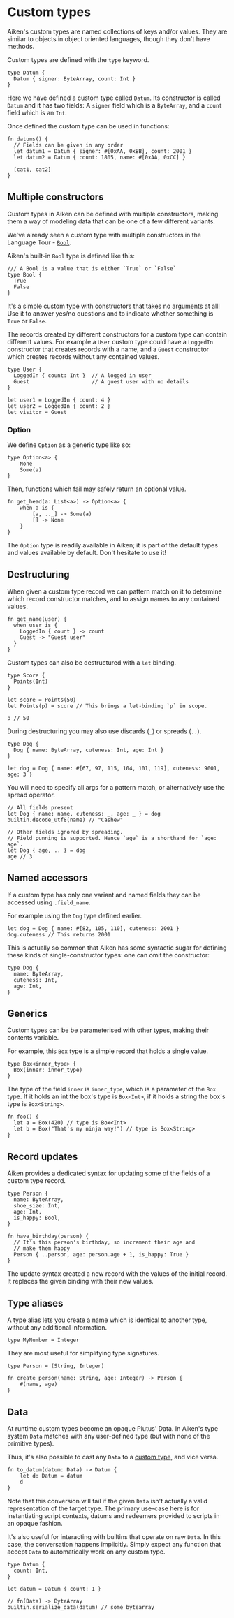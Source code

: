 # Custom types

Aiken's custom types are named collections of keys and/or values. They are
similar to objects in object oriented languages, though they don't have
methods.

Custom types are defined with the `type` keyword.

```aiken
type Datum {
  Datum { signer: ByteArray, count: Int }
}
```

Here we have defined a custom type called `Datum`. Its constructor is called
`Datum` and it has two fields: A `signer` field which is a `ByteArray`, and a
`count` field which is an `Int`.

Once defined the custom type can be used in functions:

```aiken
fn datums() {
  // Fields can be given in any order
  let datum1 = Datum { signer: #[0xAA, 0xBB], count: 2001 }
  let datum2 = Datum { count: 1805, name: #[0xAA, 0xCC] }

  [cat1, cat2]
}
```

## Multiple constructors

Custom types in Aiken can be defined with multiple constructors, making them a
way of modeling data that can be one of a few different variants.

We've already seen a custom type with multiple constructors in the Language
Tour - [`Bool`](./primitive-types.md#bool).

Aiken's built-in `Bool` type is defined like this:

```aiken
/// A Bool is a value that is either `True` or `False`
type Bool {
  True
  False
}
```

It's a simple custom type with constructors that takes no arguments at all!
Use it to answer yes/no questions and to indicate whether something is `True`
or `False`.

The records created by different constructors for a custom type can contain
different values. For example a `User` custom type could have a `LoggedIn`
constructor that creates records with a name, and a `Guest` constructor which
creates records without any contained values.

```aiken
type User {
  LoggedIn { count: Int }  // A logged in user
  Guest                    // A guest user with no details
}
```

```aiken
let user1 = LoggedIn { count: 4 }
let user2 = LoggedIn { count: 2 }
let visitor = Guest
```

### Option

We define `Option` as a generic type like so:

```
type Option<a> {
    None
    Some(a)
}
```

Then, functions which fail may safely return an optional value.

```
fn get_head(a: List<a>) -> Option<a> {
    when a is {
        [a, .._] -> Some(a)
        [] -> None
    }
}
```

The `Option` type is readily available in Aiken; it is part of the default types and values available by default. Don't hesitate to use it!


## Destructuring

When given a custom type record we can pattern match on it to determine which
record constructor matches, and to assign names to any contained values.

```aiken
fn get_name(user) {
  when user is {
    LoggedIn { count } -> count
    Guest -> "Guest user"
  }
}
```

Custom types can also be destructured with a `let` binding.

```aiken
type Score {
  Points(Int)
}

let score = Points(50)
let Points(p) = score // This brings a let-binding `p` in scope.

p // 50
```

During destructuring you may also use discards (`_`) or spreads (`..`).

```aiken
type Dog {
  Dog { name: ByteArray, cuteness: Int, age: Int }
}

let dog = Dog { name: #[67, 97, 115, 104, 101, 119], cuteness: 9001, age: 3 }
```

You will need to specify all args for a pattern match, or alternatively use the
spread operator.

```aiken
// All fields present
let Dog { name: name, cuteness: _, age: _ } = dog
builtin.decode_utf8(name) // "Cashew"

// Other fields ignored by spreading.
// Field punning is supported. Hence `age` is a shorthand for `age: age`.
let Dog { age, .. } = dog
age // 3
```

## Named accessors

If a custom type has only one variant and named fields they can be accessed
using `.field_name`.

For example using the `Dog` type defined earlier.

```aiken
let dog = Dog { name: #[82, 105, 110], cuteness: 2001 }
dog.cuteness // This returns 2001
```

This is actually so common that Aiken has some syntactic sugar for defining these
kinds of single-constructor types: one can omit the constructor:

```aiken
type Dog {
  name: ByteArray,
  cuteness: Int,
  age: Int,
}
```

## Generics

Custom types can be be parameterised with other types, making their contents
variable.

For example, this `Box` type is a simple record that holds a single value.

```aiken
type Box<inner_type> {
  Box(inner: inner_type)
}
```

The type of the field `inner` is `inner_type`, which is a parameter of the `Box`
type. If it holds an int the box's type is `Box<Int>`, if it holds a string the
box's type is `Box<String>`.

```aiken
fn foo() {
  let a = Box(420) // type is Box<Int>
  let b = Box("That's my ninja way!") // type is Box<String>
}
```

## Record updates

Aiken provides a dedicated syntax for updating some of the fields of a custom
type record.

```aiken
type Person {
  name: ByteArray,
  shoe_size: Int,
  age: Int,
  is_happy: Bool,
}

fn have_birthday(person) {
  // It's this person's birthday, so increment their age and
  // make them happy
  Person { ..person, age: person.age + 1, is_happy: True }
}
```

The update syntax created a new record with the values of the initial record.
It replaces the given binding with their new values.

## Type aliases

A type alias lets you create a name which is identical to
another type, without any additional information.

```aiken
type MyNumber = Integer
```

They are most useful for simplifying type signatures.

```aiken
type Person = (String, Integer)

fn create_person(name: String, age: Integer) -> Person {
    #(name, age)
}
```

## Data

At runtime custom types become an opaque Plutus' Data. In Aiken's type system
`Data` matches with any user-defined type (but with none of the primitive
types).

Thus, it's also possible to cast any `Data` to a [custom
type](./custom-types.md), and vice versa.

```aiken
fn to_datum(datum: Data) -> Datum {
    let d: Datum = datum
    d
}
```

Note that this conversion will fail if the given `Data` isn't actually a valid
representation of the target type. The primary use-case here is for
instantiating script contexts, datums and redeemers provided to scripts in an
opaque fashion.

It's also useful for interacting with builtins that operate on raw `Data`. In
this case, the conversation happens implicitly. Simply expect any function that
accept `Data` to automatically work on any custom type.

```aiken
type Datum {
  count: Int,
}

let datum = Datum { count: 1 }

// fn(Data) -> ByteArray
builtin.serialize_data(datum) // some bytearray
```
